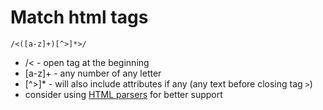 # Match html tags

```regex
/<([a-z]+)[^>]*>/
```

- /< - open tag at the beginning
- \[a-z\]+ - any number of any letter
- \[^>\]* - will also include attributes if any (any text before closing tag `>`)
- consider using [HTML parsers](https://www.google.com/search?q=html+parser) for better support
